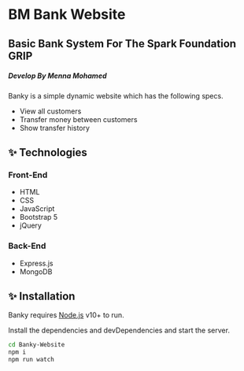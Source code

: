# BM Bank Website
## Basic Bank System For The Spark Foundation GRIP 
##### Develop By Menna Mohamed

Banky is a simple dynamic website which has the following specs.

- View all customers
- Transfer money between customers
- Show transfer history 

## ✨ Technologies
### Front-End

- HTML 
- CSS 
- JavaScript
- Bootstrap 5 
- jQuery 

### Back-End

- Express.js 
- MongoDB




## ✨ Installation

Banky requires [Node.js](https://nodejs.org/) v10+ to run.

Install the dependencies and devDependencies and start the server.

```sh
cd Banky-Website
npm i
npm run watch
```



